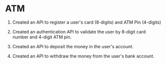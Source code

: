 # ATM
1. Created an API to register a user's card (8-digits) and ATM Pin (4-digits)

2. Created an authentication API to validate the user by 8-digit card number and 4-digit ATM pin.

3. Created an API to deposit the money in the user's account.

4. Created an API to withdraw the money from the user's bank account.
